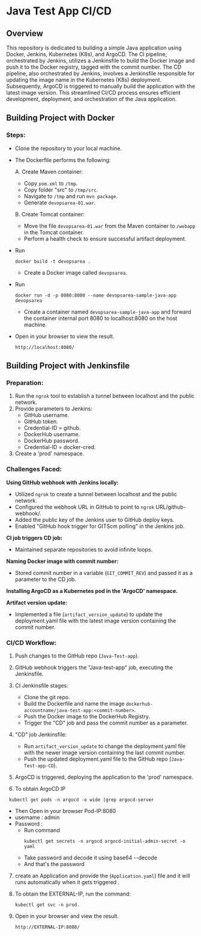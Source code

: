 # Java Test App CI/CD

## Overview
This repository is dedicated to building a simple Java application using Docker, Jenkins, Kubernetes (K8s), and ArgoCD. The CI pipeline, orchestrated by Jenkins, utilizes a Jenkinsfile to build the Docker image and push it to the Docker registry, tagged with the commit number. The CD pipeline, also orchestrated by Jenkins, involves a Jenkinsfile responsible for updating the image name in the Kubernetes (K8s) deployment. Subsequently, ArgoCD is triggered to manually build the application with the latest image version. This streamlined CI/CD process ensures efficient development, deployment, and orchestration of the Java application.

## Building Project with Docker

### Steps:

- Clone the repository to your local machine.

- The Dockerfile performs the following:

  A. Create Maven container:
     - Copy `pom.xml` to `/tmp`.
     - Copy folder "src" to `/tmp/src`.
     - Navigate to `/tmp` and run `mvn package`.
     - Generate `devopsarea-01.war`.

  B. Create Tomcat container:
     - Move the file `devopsarea-01.war` from the Maven container to `/webapp` in the Tomcat container.
     - Perform a health check to ensure successful artifact deployment.

- Run 
     ```
     docker build -t devopsarea .
     ```
   - Create a Docker image called `devopsarea`.

- Run 
     ```
     docker run -d -p 8080:8080 --name devopsarea-sample-java-app devopsarea
     ```
   - Create a container named `devopsarea-sample-java-app` and forward the container internal port 8080 to localhost:8080 on the host machine.

- Open in your browser to view the result.
     ```
     http://localhost:8080/
     ```
## Building Project with Jenkinsfile

### Preparation:

1. Run the `ngrok` tool to establish a tunnel between localhost and the public network.
2. Provide parameters to Jenkins:
   - GitHub username.
   - GitHub token.
   - Credential-ID = github.
   - DockerHub username.
   - DockerHub password.
   - Credential-ID = docker-cred.
3. Create a 'prod' namespace.

### Challenges Faced:

 **Using GitHub webhook with Jenkins locally:**
  - Utilized `ngrok` to create a tunnel between localhost and the public network.
  - Configured the webhook URL in GitHub to point to `ngrok` URL/github-webhook/.
  - Added the public key of the Jenkins user to GitHub deploy keys.
  - Enabled "GitHub hook trigger for GITScm polling" in the Jenkins job.

 **CI job triggers CD job:**
  - Maintained separate repositories to avoid infinite loops.

 **Naming Docker image with commit number:**
  - Stored commit number in a variable (`GIT_COMMIT_REV`) and passed it as a parameter to the CD job.

 **Installing ArgoCD as a Kubernetes pod in the 'ArgoCD' namespace.**

 **Artifact version update:**
  - Implemented a file (`artifact_version_update`) to update the deployment.yaml file with the latest image version containing the commit number.

### CI/CD Workflow:

1. Push changes to the GitHub repo (`Java-Test-app`).

2. GitHub webhook triggers the "Java-test-app" job, executing the Jenkinsfile.

3. CI Jenkinsfile stages:
   - Clone the git repo.
   - Build the Dockerfile and name the image `dockerhub-accountname/java-test-app:<commit-number>`.
   - Push the Docker image to the DockerHub Registry.
   - Trigger the "CD" job and pass the commit number as a parameter.

4. "CD" job Jenkinsfile:
   - Run `artifact_version_update` to change the deployment.yaml file with the newer image version containing the last commit number.
   - Push the updated deployment.yaml file to the GitHub repo (`Java-Test-app-CD`).

5. ArgoCD is triggered, deploying the application to the 'prod' namespace.

6. To obtain ArgoCD IP
```
 kubectl get pods -n argocd -o wide |grep argocd-server
```
   - Then Open in your browser Pod-IP:8080 <port specified in the pod definition file>
   - username : admin
   - Password : 
      - Run command 
         ```
         kubectl get secrets -n argocd argocd-initial-admin-secret -o yaml
         ```
      - Take password and decode it using  base64 --decode 
      - And that's the password 
7. create an Application and provide the (`Application.yaml`) file and it will runs automatically when it gets triggered .

8. To obtain the EXTERNAL-IP, run the command:
   ```
   kubectl get svc -n prod.
   ```

9. Open in your browser and view the result.
     ```
     http://EXTERNAL-IP:8080/
     ``` 